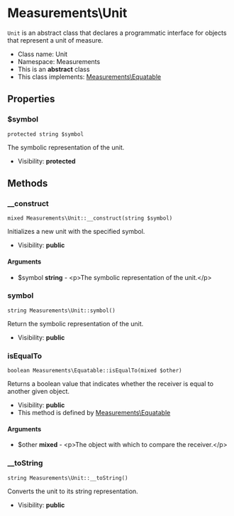 Measurements\Unit
===============

`Unit` is an abstract class that declares a programmatic interface for objects that represent a unit of measure.




* Class name: Unit
* Namespace: Measurements
* This is an **abstract** class
* This class implements: [Measurements\Equatable](Measurements-Equatable.md)




Properties
----------


### $symbol

    protected string $symbol

The symbolic representation of the unit.



* Visibility: **protected**


Methods
-------


### __construct

    mixed Measurements\Unit::__construct(string $symbol)

Initializes a new unit with the specified symbol.



* Visibility: **public**


#### Arguments
* $symbol **string** - &lt;p&gt;The symbolic representation of the unit.&lt;/p&gt;



### symbol

    string Measurements\Unit::symbol()

Return the symbolic representation of the unit.



* Visibility: **public**




### isEqualTo

    boolean Measurements\Equatable::isEqualTo(mixed $other)

Returns a boolean value that indicates whether the receiver is equal to another given object.



* Visibility: **public**
* This method is defined by [Measurements\Equatable](Measurements-Equatable.md)


#### Arguments
* $other **mixed** - &lt;p&gt;The object with which to compare the receiver.&lt;/p&gt;



### __toString

    string Measurements\Unit::__toString()

Converts the unit to its string representation.



* Visibility: **public**



